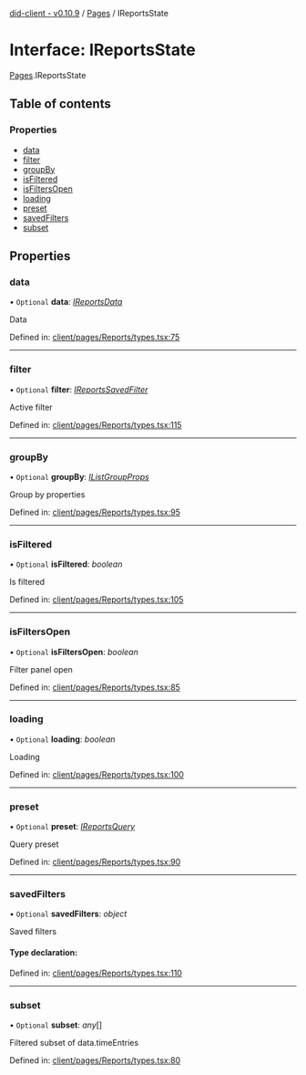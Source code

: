 [did-client - v0.10.9](../README.md) / [Pages](../modules/pages.md) / IReportsState

# Interface: IReportsState

[Pages](../modules/pages.md).IReportsState

## Table of contents

### Properties

- [data](pages.ireportsstate.md#data)
- [filter](pages.ireportsstate.md#filter)
- [groupBy](pages.ireportsstate.md#groupby)
- [isFiltered](pages.ireportsstate.md#isfiltered)
- [isFiltersOpen](pages.ireportsstate.md#isfiltersopen)
- [loading](pages.ireportsstate.md#loading)
- [preset](pages.ireportsstate.md#preset)
- [savedFilters](pages.ireportsstate.md#savedfilters)
- [subset](pages.ireportsstate.md#subset)

## Properties

### data

• `Optional` **data**: [*IReportsData*](pages.ireportsdata.md)

Data

Defined in: [client/pages/Reports/types.tsx:75](https://github.com/Puzzlepart/did/blob/dev/client/pages/Reports/types.tsx#L75)

___

### filter

• `Optional` **filter**: [*IReportsSavedFilter*](pages.ireportssavedfilter.md)

Active filter

Defined in: [client/pages/Reports/types.tsx:115](https://github.com/Puzzlepart/did/blob/dev/client/pages/Reports/types.tsx#L115)

___

### groupBy

• `Optional` **groupBy**: [*IListGroupProps*](components.ilistgroupprops.md)

Group by properties

Defined in: [client/pages/Reports/types.tsx:95](https://github.com/Puzzlepart/did/blob/dev/client/pages/Reports/types.tsx#L95)

___

### isFiltered

• `Optional` **isFiltered**: *boolean*

Is filtered

Defined in: [client/pages/Reports/types.tsx:105](https://github.com/Puzzlepart/did/blob/dev/client/pages/Reports/types.tsx#L105)

___

### isFiltersOpen

• `Optional` **isFiltersOpen**: *boolean*

Filter panel open

Defined in: [client/pages/Reports/types.tsx:85](https://github.com/Puzzlepart/did/blob/dev/client/pages/Reports/types.tsx#L85)

___

### loading

• `Optional` **loading**: *boolean*

Loading

Defined in: [client/pages/Reports/types.tsx:100](https://github.com/Puzzlepart/did/blob/dev/client/pages/Reports/types.tsx#L100)

___

### preset

• `Optional` **preset**: [*IReportsQuery*](pages.ireportsquery.md)

Query preset

Defined in: [client/pages/Reports/types.tsx:90](https://github.com/Puzzlepart/did/blob/dev/client/pages/Reports/types.tsx#L90)

___

### savedFilters

• `Optional` **savedFilters**: *object*

Saved filters

#### Type declaration:

Defined in: [client/pages/Reports/types.tsx:110](https://github.com/Puzzlepart/did/blob/dev/client/pages/Reports/types.tsx#L110)

___

### subset

• `Optional` **subset**: *any*[]

Filtered subset of data.timeEntries

Defined in: [client/pages/Reports/types.tsx:80](https://github.com/Puzzlepart/did/blob/dev/client/pages/Reports/types.tsx#L80)
